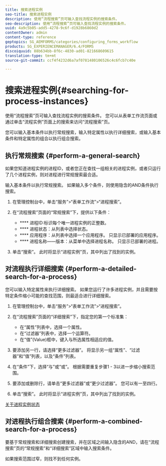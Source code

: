 ```yaml
---
title: 搜索进程实例
seo-title: 搜索进程实例
description: 使用“流程搜索”页可输入查找流程实例的搜索条件。
seo-description: 使用“流程搜索”页可输入查找流程实例的搜索条件。
uuid: 4a9c5b05-add5-4278-9c6f-d1928b6860d2
contentOwner: admin
content-type: reference
geptopics: SG_AEMFORMS/categories/configuring_forms_workflow
products: SG_EXPERIENCEMANAGER/6.4/FORMS
discoiquuid: 88b634bb-8f6c-4830-ad01-821668609615
translation-type: tm+mt
source-git-commit: ccf4f4232d6a7af0781480106526c4c6fcb7c40e

---
```



# 搜索进程实例{#searching-for-process-instances}

使用“流程搜索”页可输入查找流程实例的搜索条件。 您可以从表单工作流页面或通过单击“流程实例”页面上的搜索来访问“流程搜索”页。

您可以输入基本条件以执行常规搜索，输入特定属性以执行详细搜索，或输入基本条件和特定属性的组合以执行组合搜索。

## 执行常规搜索 {#perform-a-general-search}

如果您知道进程实例的进程ID，或者您正在查找一组相关的进程实例，或者只运行了几个进程实例，则对进程进行常规搜索最合适。

输入基本条件以执行常规搜索。 如果输入多个条件，则使用隐含的AND条件执行搜索。

1. 在管理控制台中，单击“服务”>“表单工作流”>“进程搜索”。
1. 在“流程搜索”页面的“常规搜索”下，提供以下条件：

   * **** 进程ID:标识每个唯一进程实例的正整数。
   * **** 进程状态：从列表中选择状态。
   * **** 应用程序：从列表中选择一个应用程序。 只显示已部署的应用程序。
   * **** 进程名称——版本：从菜单中选择进程名称。 只显示已部署的进程。

1. 单击“搜索”。 此时将显示“进程实例”页，其中列出了找到的实例。

## 对流程执行详细搜索 {#perform-a-detailed-search-for-a-process}

您可以输入特定属性来执行详细搜索。 如果您运行了许多进程实例，并且需要按特定条件缩小可能的查找范围，则最适合进行详细搜索。

1. 在管理控制台中，单击“服务”>“表单工作流”>“进程搜索”。
1. 在“流程搜索”页面的“详细搜索”下，指定您的第一个标准集：

   * 在“属性”列表中，选择一个属性。
   * 在“过滤器”列表中，选择一个运算符。
   * 在“值”(Value)框中，键入与所选属性相适应的值。

1. 要添加另一行，请选择“更多过滤器”。 将显示另一组“属性”、“过滤器”和“值”列表，以及“条件”列表。
1. 在“条件”下，选择“与”或“或”。 根据需要重复步骤1 - 3以进一步缩小搜索范围。
1. 要添加或删除行，请单击“更多过滤器”或“更少过滤器”。 您可以有一至四行。
1. 单击“搜索”。 此时将显示“进程实例”页，其中列出了找到的实例。

[关于进程实例状态](/help/forms/using/admin-help/processes.md#about-process-instance-statuses)

## 对进程执行组合搜索 {#perform-a-combined-search-for-a-process}

要基于常规搜索和详细搜索创建搜索，并在区域之间输入隐含的AND，请在“流程搜索”页的“常规搜索”和“详细搜索”区域中输入搜索条件。

如果搜索范围过窄，则找不到任何实例。
